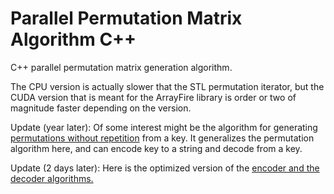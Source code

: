 # Parallel Permutation Matrix Algorithm C++
C++ parallel permutation matrix generation algorithm.

The CPU version is actually slower that the STL permutation iterator, but the CUDA version that is meant for the ArrayFire library is order or two of magnitude faster depending on the version.

Update (year later): Of some interest might be the algorithm for generating [permutations without repetition](https://github.com/mrakgr/Pathfinding-Experiments/blob/master/Pathfinding%20Experiments/permutation_hashing_encoder.fsx) from a key. It generalizes the permutation algorithm here, and can encode key to a string and decode from a key.

Update (2 days later): Here is the optimized version of the [encoder and the decoder algorithms.](https://github.com/mrakgr/Pathfinding-Experiments/blob/master/Pathfinding%20Experiments/permutation_hashing_encoder_decoder_v2.fsx)
